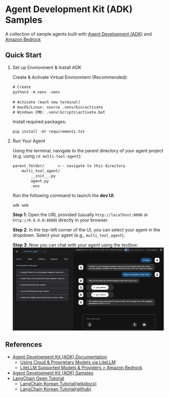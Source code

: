 
# Agent Development Kit (ADK) Samples

A collection of sample agents built with [Agent Development (ADK)](https://github.com/google/adk-python) and [Amazon Bedrock](https://aws.amazon.com/bedrock/)

## Quick Start
1. Set up Environment & Install ADK

   Create & Activate Virtual Environment (Recommended):
   ```
   # Create
   python3 -m venv .venv

   # Activate (each new terminal)
   # macOS/Linux: source .venv/bin/activate
   # Windows CMD: .venv\Scripts\activate.bat
   ```

   Install required packages:
   ```
   pip install -Ur requirements.txt
   ```

2. Run Your Agent

   Using the terminal, navigate to the parent directory of your agent project (e.g. using `cd multi-tool-agent`):

   ```
   parent_folder/      <-- navigate to this directory
       multi_tool_agent/
           __init__.py
           agent.py
           .env
   ```

   Run the following command to launch the **dev UI**.

   ```
   adk web
   ```

   **Step 1**: Open the URL provided (usually `http://localhost:8000` or `http://0.0.0.0:8000`) directly in your browser.

   **Step 2**: In the top-left corner of the UI, you can select your agent in the dropdown. Select your agent (e.g., `multi_tool_agent`).

   **Step 3**: Now you can chat with your agent using the textbox:
   ![](./adk-web-dev-ui-function-call.png)

## References

 * [Agent Development Kit (ADK) Documentation](https://google.github.io/adk-docs/)
   * [Using Cloud & Proprietary Models via LiteLLM](https://google.github.io/adk-docs/agents/models/#using-cloud-proprietary-models-via-litellm)
   * [LiteLLM Supported Models & Providers > Amazon Bedrock](https://docs.litellm.ai/docs/providers/bedrock)
 * [Agent Development Kit (ADK) Samples](https://github.com/google/adk-samples/)
 * [LangChain Open Tutorial](https://github.com/LangChain-OpenTutorial/LangChain-OpenTutorial)
   * [LangChain Korean Tutorial(wikidocs)](https://wikidocs.net/book/14314)
   * [LangChain Korean Tutorial(github)](https://github.com/teddylee777/langchain-kr)
